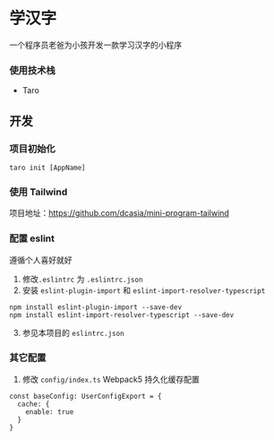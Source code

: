 # 学汉字

一个程序员老爸为小孩开发一款学习汉字的小程序

### 使用技术栈

- Taro

## 开发

### 项目初始化

```
taro init [AppName]
```

### 使用 Tailwind

项目地址：https://github.com/dcasia/mini-program-tailwind

### 配置 eslint

遵循个人喜好就好

1. 修改`.eslintrc` 为 `.eslintrc.json`
2. 安装 `eslint-plugin-import` 和 `eslint-import-resolver-typescript`

```
npm install eslint-plugin-import --save-dev
npm install eslint-import-resolver-typescript --save-dev
```

3. 参见本项目的 `eslintrc.json`

### 其它配置

1. 修改 `config/index.ts` Webpack5 持久化缓存配置

```
const baseConfig: UserConfigExport = {
  cache: {
    enable: true
  }
}
```
